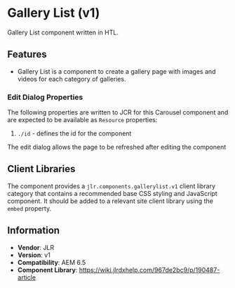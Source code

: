 <!-- JLR Component -->
Gallery List (v1)
====
Gallery List component written in HTL.

## Features

* Gallery List is a component to create a gallery page with images and videos for each category of galleries.


### Edit Dialog Properties
The following properties are written to JCR for this Carousel component and are expected to be available as `Resource` properties:

1. `./id` - defines the id for the component

The edit dialog allows the page to be refreshed after editing the component

## Client Libraries
The component provides a `jlr.components.gallerylist.v1` client library category that contains a recommended base
CSS styling and JavaScript component. It should be added to a relevant site client library using the `embed` property.

## Information
* **Vendor**: JLR
* **Version**: v1
* **Compatibility**: AEM 6.5
* **Component Library**: https://wiki.jlrdxhelp.com/967de2bc9/p/190487-article
